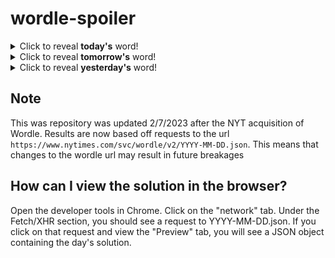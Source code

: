 # wordle-spoiler

<details>
  <summary>Click to reveal <b>today's</b> word!</summary>
  <br>
  <b> stint </b>
</details>

<details>
  <summary>Click to reveal <b>tomorrow's</b> word!</summary>
  <br>
  <b> fiber </b>
</details>

<details>
  <summary>Click to reveal <b>yesterday's</b> word!</summary>
  <br>
  <b> halve </b>
</details>

## Note
This was repository was updated 2/7/2023 after the NYT acquisition of Wordle. Results are now based off requests to the url `https://www.nytimes.com/svc/wordle/v2/YYYY-MM-DD.json`. This means that changes to the wordle url may result in future breakages

## How can I view the solution in the browser?
Open the developer tools in Chrome. Click on the "network" tab. Under the Fetch/XHR section, you should see a request to YYYY-MM-DD.json. If you click on that request and view the "Preview" tab, you will see a JSON object containing the day's solution.